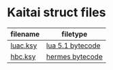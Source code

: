 # Kaitai struct files

filename|filetype
--|--
[luac.ksy](luac.ksy)|[lua 5.1 bytecode](http://luaforge.net/docman/83/98/ANoFrillsIntroToLua51VMInstructions.pdf)
[hbc.ksy](hbc.ksy)|[hermes bytecode](https://github.com/facebook/hermes/blob/master/include/hermes/BCGen/HBC/BytecodeFileFormat.h)